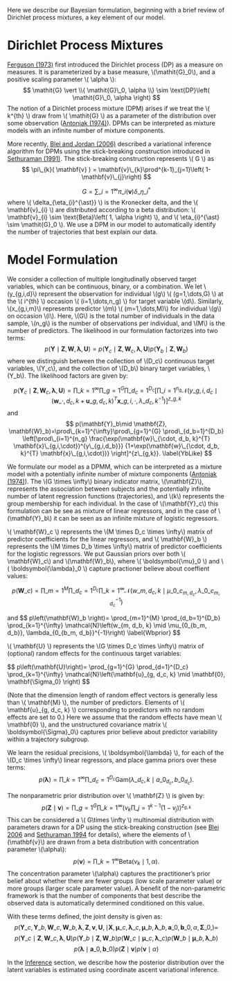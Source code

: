 Here we describe our Bayesian formulation, beginning with a brief review of
Dirichlet process mixtures, a key element of our model.

# Dirichlet Process Mixtures
[Ferguson (1973)](https://www.jstor.org/stable/pdf/2958008.pdf?casa_token=tzi5CgijJnAAAAAA:P1JvaSlGmHtc9-8jJSib5nzt3lO_GgOBi5iiZth2bg-sbyMotPV7flSvBsIxiLTmYXdXAJSVA6qWIgLAbdvWtTOJiw9VNjGOUWy9vTzIhVgNRjCl6zA)
first introduced the Dirichlet process (DP) as a
measure on measures. It is parameterized by a base measure,
\\(\mathit{G}\_0\\), and a positive scaling parameter \\( \alpha \\):
$$
  \mathit{G} \vert \\{ \mathit{G}\_0, \alpha \\} \sim \text{DP}\left( \mathit{G}\_0, \alpha \right)
$$
The notion of a Dirichlet process mixture (DPM) arises if we treat the
\\( k^{th} \\) draw from \\( \mathit{G} \\) as a parameter of the distribution over some
observation ([Antoniak (1974)](https://www.jstor.org/stable/pdf/2958336.pdf?casa_token=JDOSeMgW_a4AAAAA:sYAU_MBeUgA113mrQnVM2SNbRjqMGvzBHMT8PUDGH-LQlliLQRlWbXKtD5Gl4ycRfCiTH4ABRPJnaY-UV-sA7HhwJzLT39QrVKWLRVPr2NeZRnLX-O4)).
DPMs can be interpreted as mixture models with an
infinite number of mixture components.

More recently,
[Blei and Jordan (2006)](https://www.cs.princeton.edu/courses/archive/fall07/cos597C/readings/BleiJordan2005.pdf)
described a variational inference
algorithm for DPMs using the stick-breaking construction introduced in
[Sethuraman (1991)](https://groups.seas.harvard.edu/courses/cs281/papers/sethuraman-1994.pdf).
The stick-breaking construction represents \\( G \\) as
$$
  \pi\_{k}( \mathbf{v} ) = \mathbf{v}\_{k}\prod^{k-1}_{j=1}\left( 1-\mathbf{v}\_{j}\right)
$$

$$
\mathit{G} = \sum\_{i=1}^{\infty}\pi\_{i}\left( \mathbf{v}\right)\delta\_{\eta\_{i}^{\ast}} 
$$
where \\( \delta\_{\eta\_{i}^{\ast}}   \\) is the Kronecker delta, and the
\\( \mathbf{v}\_{i} \\) are distributed according to a beta distribution:
\\( \mathbf{v}\_{i} \sim \text{Beta}\left( 1, \alpha \right) \\), and 
\\( \eta_{i}^{\ast} \sim \mathit{G}\_0 \\). We use a DPM in our model to
automatically identify the number of trajectories that best explain our data.


# Model Formulation
We consider a collection of multiple longitudinally observed target variables,
which can be continuous, binary, or a combination.
We let \\(y_{g,i,d}\\) represent the observation for individual \\(g\\)
\\( (g=1,\dots,G) \\) at the \\( i^{th} \\) occasion \\( (i=1,\dots,n_g) \\) for
target variable \\(d\\). 
Similarly, \\(x_{g,i,m}\\) represents predictor \\(m\\) \\( (m=1,\dots,M)\\) for
individual \\(g\\) on occasion \\(i\\).
Here, \\(G\\) is the total number of individuals in the data sample, \\(n_g\\)
is the number of observations per individual, and \\(M\\) is the number of
predictors. The likelihood in our formulation factorizes into two terms:
$$
p(\mathbf{Y}\mid \mathbf{Z}, \mathbf{W}, \boldsymbol{\lambda}, \mathbf{U}) =
p(\mathbf{Y}_c\mid \mathbf{Z}, \mathbf{W}_c, \boldsymbol{\lambda}, \mathbf{U})
p(\mathbf{Y}_b\mid \mathbf{Z}, \mathbf{W}_b)
$$
where we distinguish between the collection of \\(D_c\\) continuous target
variables, \\(Y_c\\), and the collection of \\(D_b\\) binary target variables,
\\(Y_b\\). The likelihood factors are given by:

$$
p(\mathbf{Y}_c\mid \mathbf{Z}, \mathbf{W}_c, \boldsymbol{\lambda}, \mathbf{U})=
\prod\_{k=1}^{\infty} \prod\_{g=1}^{G}\prod\_{d_c=1}^{D_c}\left[
\prod\_{i=1}^{n_g}\mathcal{N}\left(y\_{g,i,d_c} \mid
(\mathbf{w}\_{\cdot, d_c, k} + \mathbf{u}\_{g, d_c, k})^{T} \mathbf{x}\_{g,i,\cdot},
\lambda\_{d_c,k}^{-1}\right)\right]^{z\_{g, k}}
$$
and
$$
p(\mathbf{Y}_b\mid \mathbf{Z}, \mathbf{W}_b)=\prod\_{k=1}^{\infty}\prod\_{g=1}^{G} \prod\_{d_b=1}^{D_b} 
\left[\prod\_{i=1}^{n_g}
\frac{\exp(\mathbf{w}\_{\cdot, d_b, k}^{T} \mathbf{x}\_{g,i,\cdot})^{y\_{g,i,d_b}}}
{1+\exp(\mathbf{w}\_{\cdot, d_b, k}^{T} \mathbf{x}\_{g,i,\cdot})}
\right]^{z\_{g,k}}.
\label{YbLike}
$$

We formulate our model as a DPMM, which can be interpreted as a mixture model
with a potentially infinite number of mixture components
([Antoniak (1974)](https://www.jstor.org/stable/pdf/2958336.pdf?casa_token=JDOSeMgW_a4AAAAA:sYAU_MBeUgA113mrQnVM2SNbRjqMGvzBHMT8PUDGH-LQlliLQRlWbXKtD5Gl4ycRfCiTH4ABRPJnaY-UV-sA7HhwJzLT39QrVKWLRVPr2NeZRnLX-O4)).
The \\(G \times \infty\\) binary indicator matrix, \\(\mathbf{Z}\\), represents
the association between subjects and the potentially infinite number of latent
regression functions (trajectories), and \\(k\\) represents the group membership for each individual.
In the case of \\(\mathbf{Y}_c\\) this formulation can be see as mixture of linear
regressors, and in the case of \\(\mathbf{Y}_b\\) it can be seen as an infinite
mixture of logistic regressors.  

\\( \mathbf{W}\_c \\) represents the \\(M \times D_c \times \infty\\) matrix of
predictor coefficients for the linear regressors, and  \\( \mathbf{W}\_b \\)
represents the \\(M \times D_b \times \infty\\) matrix of predictor coefficients for
the logistic regressors. We put Gaussian priors over both \\( \mathbf{W}\_c\\) and
\\(\mathbf{W}\_b\\), where \\( \boldsymbol{\mu}\_0 \\) and \\( \boldsymbol{\lambda}\_0 \\)
capture practioner believe about coeffient values:

$$
p\left(\mathbf{W}\_c \right)=
\prod\_{m=1}^{M}
\prod\_{d_c=1}^{D_c}
\prod\_{k=1}^{\infty}
\mathcal{N}\left(w\_{m, d_c, k} \mid
\mu\_{0\_{c_{m, d_c}}},
\lambda\_{0\_{c_{m, d_c}}}^{-1}\right)
$$

and
$$
p\left(\mathbf{W}\_b \right)=
\prod_\{m=1}^{M}
\prod_\{d_b=1}^{D_b}
\prod_\{k=1}^{\infty}
\mathcal{N}\left(w_{m, d_b, k}
\mid \mu\_{0\_{b_m, d_b}},
\lambda\_{0\_{b_m, d_b}}^{-1}\right)
\label{Wbprior}
$$

\\( \mathbf{U} \\) represents the \\(G \times D_c \times \infty\\) matrix of
(optional) random effects for the continuous target variables:

$$
p\left(\mathbf{U}\right)=
\prod_\{g=1}^{G}
\prod_\{d=1}^{D_c}
\prod_\{k=1}^{\infty}
\mathcal{N}\left(\mathbf{u}_\{g, d_c, k}
\mid \mathbf{0}, \mathbf{\Sigma_0} \right)
$$

(Note that the dimension length of random effect vectors is generally less than
\\( \mathbf{M} \\), the number of predictors. Elements of \\( \mathbf{u}\_{g, d\_c, k} \\)
corresponding to predictors with no random effects are set to 0.) Here we assume that
the random effects have mean \\( \mathbf{0} \\), and the unstructured covariance
matrix \\( \boldsymbol{\Sigma}_0\\) captures prior believe about predictor
variability within a trajectory subgroup.


We learn the residual precisions, \\( \boldsymbol{\lambda} \\), for each of the
\\(D_c \times \infty\\) linear regressors, and place gamma priors over these terms:
$$
p(\boldsymbol{\lambda})=
\prod\_{k=1}^{\infty}
\prod\_{d_c=1}^{D_c}
\mathrm{Gam}\left(\lambda\_{d_c, k} \mid a\_{0_{d_c}}, b\_{0_{d_c}}\right).
$$

The nonparametric prior distribution over \\( \mathbf{Z} \\) is given by:
$$
p(\mathbf{Z} \mid \mathbf{v})=
\prod\_{g=1}^{G} \prod\_{k=1}^{\infty}\left(v_{k} \prod\_{j=1}^{k-1}\left(1-v_{j}\right)\right)^{z_{g, k}}
$$
This can be considered a \\( G\times \infty \\) multinomial distribution with
parameters drawn for a DP using the stick-breaking construction
(see [Blei 2006](http://www.cs.princeton.edu/courses/archive/fall11/cos597C/reading/BleiJordan2005.pdf)
and [Sethuraman 1994](https://www.jstor.org/stable/pdf/24305538.pdf?casa_token=Os5nKQ7AeAMAAAAA:BbFJcPpxB-O10ntvO7ii9ruY3oeIAeTiAoQZ2X5rF9BhnaXIAV2rLqcx78Vji-vqRtOCJAeB1kWw_kcV1NvhmHssQamAxLb87mz0o_9oilKInFy_K80) for details),
where the elements
of \\(\mathbf{v}\\) are drawn from a beta distribution with concentration parameter \\(\alpha\\):
$$
p(\mathbf{v})=
\prod\_{k=1}^{\infty}
\mathrm{Beta}\left(v_{k} \mid 1, \alpha\right).
\label{prior_v}
$$
The concentration parameter \\(\alpha\\) captures the practitioner’s prior
belief about whether there are fewer groups (low scale parameter value) or
more groups (larger scale parameter value).
A benefit of the non-parametric framework is that the number of components
that best describe the observed data is automatically determined conditioned on
this value.

With these terms defined, the joint density is given as:
$$
p\left(\mathbf{Y}\_c, 
\mathbf{Y}\_b, 
\mathbf{W}\_c, 
\mathbf{W}\_b, 
\boldsymbol{\lambda}, 
\mathbf{Z}, 
\mathbf{v},
\mathbf{U}, 
\mid 
\mathbf{X},
\boldsymbol{\mu}\_{c}, 
\boldsymbol{\lambda}\_c, 
\boldsymbol{\mu}\_b, 
\boldsymbol{\lambda}\_b, 
\mathbf{a}\_0, 
\mathbf{b}\_0, 
\alpha,
\mathbf{\Sigma}\_0, 
\right) =
$$
$$
p(\mathbf{Y}\_c \mid \mathbf{Z}, \mathbf{W}\_c, \boldsymbol{\lambda}, \mathbf{U})
p(\mathbf{Y}\_b \mid \mathbf{Z}, \mathbf{W}\_b)
p\left(\mathbf{W}\_c \mid \boldsymbol{\mu}\_c, \boldsymbol{\lambda}\_c\right)
p\left(\mathbf{W}\_b \mid \boldsymbol{\mu}\_b, \boldsymbol{\lambda}\_{b}\right)
$$
$$
p(\boldsymbol{\lambda} \mid \mathbf{a}\_0, \mathbf{b}\_0)
p(\mathbf{Z} \mid \mathbf{v}) 
p(\mathbf{v} \mid \alpha)
$$

In the [Inference](inference.md) section, we describe how the posterior
distribution over the latent variables is estimated using
coordinate ascent variational inference.